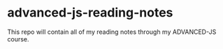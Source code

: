 # advanced-js-reading-notes
This repo will contain all of my reading notes through my ADVANCED-JS course.
